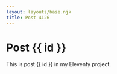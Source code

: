 ```yaml
---
layout: layouts/base.njk
title: Post 4126
---
```


# Post {{ id }}

This is post {{ id }} in my Eleventy project.
